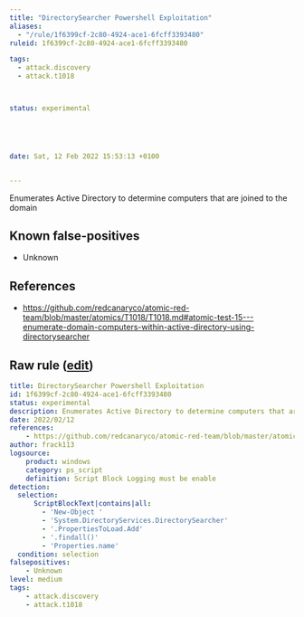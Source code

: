 ```yaml
---
title: "DirectorySearcher Powershell Exploitation"
aliases:
  - "/rule/1f6399cf-2c80-4924-ace1-6fcff3393480"
ruleid: 1f6399cf-2c80-4924-ace1-6fcff3393480

tags:
  - attack.discovery
  - attack.t1018



status: experimental





date: Sat, 12 Feb 2022 15:53:13 +0100


---
```


Enumerates Active Directory to determine computers that are joined to the domain

<!--more-->


## Known false-positives

* Unknown



## References

* https://github.com/redcanaryco/atomic-red-team/blob/master/atomics/T1018/T1018.md#atomic-test-15---enumerate-domain-computers-within-active-directory-using-directorysearcher


## Raw rule ([edit](https://github.com/SigmaHQ/sigma/edit/master/rules/windows/powershell/powershell_script/posh_ps_directorysearcher.yml))
```yaml
title: DirectorySearcher Powershell Exploitation
id: 1f6399cf-2c80-4924-ace1-6fcff3393480
status: experimental
description: Enumerates Active Directory to determine computers that are joined to the domain
date: 2022/02/12
references:
    - https://github.com/redcanaryco/atomic-red-team/blob/master/atomics/T1018/T1018.md#atomic-test-15---enumerate-domain-computers-within-active-directory-using-directorysearcher
author: frack113
logsource:
    product: windows
    category: ps_script
    definition: Script Block Logging must be enable
detection:
  selection:
      ScriptBlockText|contains|all: 
        - 'New-Object '
        - 'System.DirectoryServices.DirectorySearcher'
        - '.PropertiesToLoad.Add'
        - '.findall()'
        - 'Properties.name'
  condition: selection
falsepositives:
    - Unknown
level: medium
tags:
    - attack.discovery
    - attack.t1018

```
